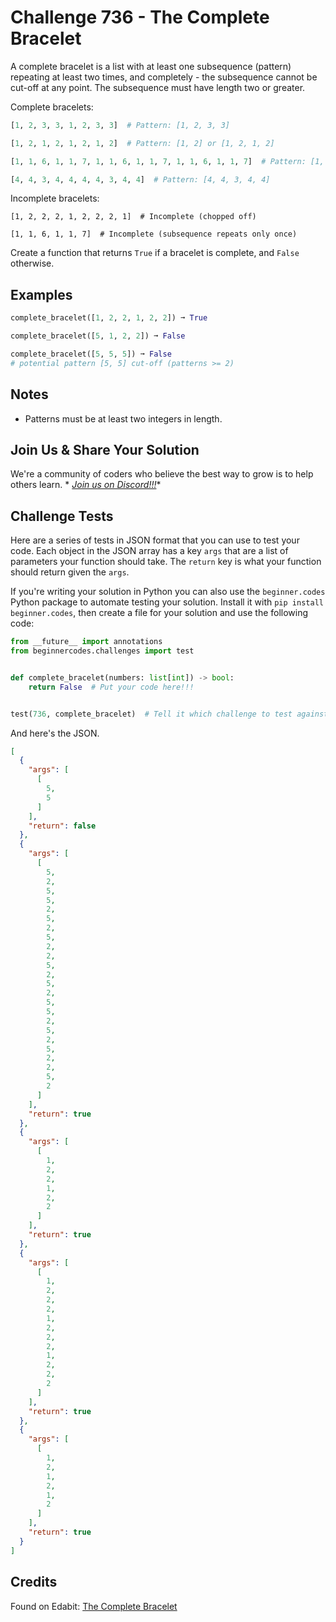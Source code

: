 # Challenge 736 - The Complete Bracelet

A complete bracelet is a list with at least one subsequence (pattern) repeating at least two times, and completely - the
subsequence cannot be cut-off at any point. The subsequence must have length two or greater.

Complete bracelets:

```python
[1, 2, 3, 3, 1, 2, 3, 3]  # Pattern: [1, 2, 3, 3]

[1, 2, 1, 2, 1, 2, 1, 2]  # Pattern: [1, 2] or [1, 2, 1, 2]

[1, 1, 6, 1, 1, 7, 1, 1, 6, 1, 1, 7, 1, 1, 6, 1, 1, 7]  # Pattern: [1, 1, 6, 1, 1, 7]

[4, 4, 3, 4, 4, 4, 4, 3, 4, 4]  # Pattern: [4, 4, 3, 4, 4]
```

Incomplete bracelets:

```
[1, 2, 2, 2, 1, 2, 2, 2, 1]  # Incomplete (chopped off)

[1, 1, 6, 1, 1, 7]  # Incomplete (subsequence repeats only once)
```

Create a function that returns `True` if a bracelet is complete, and `False` otherwise.

## Examples

```python
complete_bracelet([1, 2, 2, 1, 2, 2]) ➞ True

complete_bracelet([5, 1, 2, 2]) ➞ False

complete_bracelet([5, 5, 5]) ➞ False
# potential pattern [5, 5] cut-off (patterns >= 2)
```

## Notes

- Patterns must be at least two integers in length.

## Join Us & Share Your Solution

We're a community of coders who believe the best way to grow is to help others learn. *
*[Join us on Discord!!!](https://discord.gg/sfHykntuGy)**

## Challenge Tests

Here are a series of tests in JSON format that you can use to test your code. Each object in the JSON array has a
key `args` that are a list of parameters your function should take. The `return` key is what your function should return
given the `args`.

If you're writing your solution in Python you can also use the `beginner.codes` Python package to automate testing your
solution. Install it with `pip install beginner.codes`, then create a file for your solution and use the following code:

```python
from __future__ import annotations
from beginnercodes.challenges import test


def complete_bracelet(numbers: list[int]) -> bool:
    return False  # Put your code here!!!


test(736, complete_bracelet)  # Tell it which challenge to test against
```

And here's the JSON.

```json
[
  {
    "args": [
      [
        5,
        5
      ]
    ],
    "return": false
  },
  {
    "args": [
      [
        5,
        2,
        5,
        5,
        2,
        5,
        2,
        5,
        2,
        2,
        5,
        2,
        5,
        2,
        5,
        5,
        2,
        5,
        2,
        5,
        2,
        2,
        5,
        2
      ]
    ],
    "return": true
  },
  {
    "args": [
      [
        1,
        2,
        2,
        1,
        2,
        2
      ]
    ],
    "return": true
  },
  {
    "args": [
      [
        1,
        2,
        2,
        2,
        1,
        2,
        2,
        2,
        1,
        2,
        2,
        2
      ]
    ],
    "return": true
  },
  {
    "args": [
      [
        1,
        2,
        1,
        2,
        1,
        2
      ]
    ],
    "return": true
  }
]
```

## Credits

Found on Edabit: [The Complete Bracelet](https://edabit.com/challenge/aMTXfakahQ45oZbJP)
